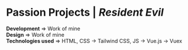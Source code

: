 # Passion Projects | _Resident Evil_
**Development** => Work of mine  
**Design** => Work of mine  
**Technologies used** => HTML, CSS -> Tailwind CSS, JS -> Vue.js -> Vuex
